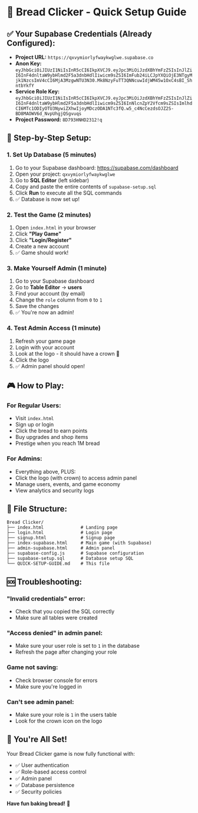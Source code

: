 # 🍞 Bread Clicker - Quick Setup Guide

## ✅ **Your Supabase Credentials (Already Configured):**
- **Project URL:** `https://qxvymiorlyfwaykwglwe.supabase.co`
- **Anon Key:** `eyJhbGciOiJIUzI1NiIsInR5cCI6IkpXVCJ9.eyJpc3MiOiJzdXBhYmFzZSIsInJlZiI6InF4dnltaW9ybHlmd2F5a3dnbHdlIiwicm9sZSI6ImFub24iLCJpYXQiOjE3NTgyMjk1NzcsImV4cCI6MjA3MzgwNTU3N30.Mk8NzyFuTT3QNNcuwIdjWM45w1OxC4sBI_ShntbYkfY`
- **Service Role Key:** `eyJhbGciOiJIUzI1NiIsInR5cCI6IkpXVCJ9.eyJpc3MiOiJzdXBhYmFzZSIsInJlZiI6InF4dnltaW9ybHlmd2F5a3dnbHdlIiwicm9sZSI6InNlcnZpY2Vfcm9sZSIsImlhdCI6MTc1ODIyOTU3NywiZXhwIjoyMDczODA1NTc3fQ.w5_c4NcCezdsOJZ2S-BD8MAOWV6d_NvpUhgjQSgvuqs`
- **Project Password:** `8D793HNHD2312!q`

## 🚀 **Step-by-Step Setup:**

### **1. Set Up Database (5 minutes)**
1. Go to your Supabase dashboard: https://supabase.com/dashboard
2. Open your project: `qxvymiorlyfwaykwglwe`
3. Go to **SQL Editor** (left sidebar)
4. Copy and paste the entire contents of `supabase-setup.sql`
5. Click **Run** to execute all the SQL commands
6. ✅ Database is now set up!

### **2. Test the Game (2 minutes)**
1. Open `index.html` in your browser
2. Click **"Play Game"**
3. Click **"Login/Register"**
4. Create a new account
5. ✅ Game should work!

### **3. Make Yourself Admin (1 minute)**
1. Go to your Supabase dashboard
2. Go to **Table Editor** → **users**
3. Find your account (by email)
4. Change the `role` column from `0` to `1`
5. Save the changes
6. ✅ You're now an admin!

### **4. Test Admin Access (1 minute)**
1. Refresh your game page
2. Login with your account
3. Look at the logo - it should have a crown 👑
4. Click the logo
5. ✅ Admin panel should open!

## 🎮 **How to Play:**

### **For Regular Users:**
- Visit `index.html`
- Sign up or login
- Click the bread to earn points
- Buy upgrades and shop items
- Prestige when you reach 1M bread

### **For Admins:**
- Everything above, PLUS:
- Click the logo (with crown) to access admin panel
- Manage users, events, and game economy
- View analytics and security logs

## 🔧 **File Structure:**
```
Bread Clicker/
├── index.html              # Landing page
├── login.html              # Login page
├── signup.html             # Signup page
├── index-supabase.html     # Main game (with Supabase)
├── admin-supabase.html     # Admin panel
├── supabase-config.js      # Supabase configuration
├── supabase-setup.sql      # Database setup SQL
└── QUICK-SETUP-GUIDE.md    # This file
```

## 🆘 **Troubleshooting:**

### **"Invalid credentials" error:**
- Check that you copied the SQL correctly
- Make sure all tables were created

### **"Access denied" in admin panel:**
- Make sure your user role is set to `1` in the database
- Refresh the page after changing your role

### **Game not saving:**
- Check browser console for errors
- Make sure you're logged in

### **Can't see admin panel:**
- Make sure your role is `1` in the users table
- Look for the crown icon on the logo

## 🎯 **You're All Set!**

Your Bread Clicker game is now fully functional with:
- ✅ User authentication
- ✅ Role-based access control
- ✅ Admin panel
- ✅ Database persistence
- ✅ Security policies

**Have fun baking bread!** 🍞
